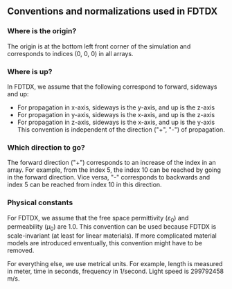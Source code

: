 ## Conventions and normalizations used in FDTDX

### Where is the origin?
The origin is at the bottom left front corner of the simulation and corresponds to indices (0, 0, 0) in all arrays.

### Where is up?
In FDTDX, we assume that the following correspond to forward, sideways and up:
- For propagation in x-axis, sideways is the y-axis, and up is the z-axis
- For propagation in y-axis, sideways is the x-axis, and up is the z-axis
- For propagation in z-axis, sideways is the x-axis, and up is the y-axis
This convention is independent of the direction ("+", "-") of propagation.

### Which direction to go?
The forward direction ("+") corresponds to an increase of the index in an array. For example, from the index 5, the index 10 can be reached by going in the forward direction. Vice versa, "-" corresponds to backwards and index 5 can be reached from index 10 in this direction.

### Physical constants
For FDTDX, we assume that the free space permittivity ($\varepsilon_{0}$) and permeability ($\mu_{0}$) are 1.0. This convention can be used because FDTDX is scale-invariant (at least for linear materials). If more complicated material models are introduced enventually, this convention might have to be removed.

For everything else, we use metrical units. For example, length is measured in meter, time in seconds, frequency in 1/second. Light speed is 299792458 m/s.
